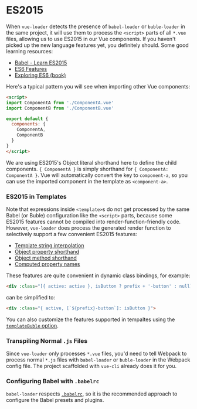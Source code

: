 # ES2015

When `vue-loader` detects the presence of `babel-loader` or `buble-loader` in the same project, it will use them to process the `<script>` parts of all `*.vue` files, allowing us to use ES2015 in our Vue components. If you haven't picked up the new language features yet, you definitely should. Some good learning resources:

- [Babel - Learn ES2015](https://babeljs.io/docs/learn-es2015/)
- [ES6 Features](https://github.com/lukehoban/es6features)
- [Exploring ES6 (book)](https://leanpub.com/exploring-es6)

Here's a typical pattern you will see when importing other Vue components:

``` html
<script>
import ComponentA from './ComponentA.vue'
import ComponentB from './ComponentB.vue'

export default {
  components: {
    ComponentA,
    ComponentB
  }
}
</script>
```

We are using ES2015's Object literal shorthand here to define the child components. `{ ComponentA }` is simply shorthand for `{ ComponentA: ComponentA }`. Vue will automatically convert the key to `component-a`, so you can use the imported component in the template as `<component-a>`.

### ES2015 in Templates

Note that expressions inside `<template>`s do not get processed by the same Babel (or Buble) configuration like the `<script>` parts, because some ES2015 features cannot be compiled into render-function-friendly code. However, `vue-loader` does process the generated render function to selectively support a few convenient ES2015 features:

- [Template string interpolation](http://es6-features.org/#StringInterpolation)
- [Object property shorthand](http://es6-features.org/#PropertyShorthand)
- [Object method shorthand](http://es6-features.org/#MethodProperties)
- [Computed property names](http://es6-features.org/#ComputedPropertyNames)

These features are quite convenient in dynamic class bindings, for example:

``` html
<div :class="[{ active: active }, isButton ? prefix + '-button' : null]">
```

can be simplified to:

``` html
<div :class="{ active, [`${prefix}-button`]: isButton }">
```

You can also customize the features supported in tempaltes using the [`templateBuble` option](../options.md#templatebuble).

### Transpiling Normal `.js` Files

Since `vue-loader` only processes `*.vue` files, you'd need to tell Webpack to process normal `*.js` files with `babel-loader` or `buble-loader` in the Webpack config file. The project scaffolded with `vue-cli` already does it for you.

### Configuring Babel with `.babelrc`

`babel-loader` respects [`.babelrc`](https://babeljs.io/docs/usage/babelrc/), so it is the recommended approach to configure the Babel presets and plugins.
